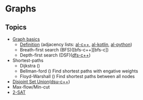 # Graphs



## Topics

  - [Graph basics][basics]
    - [Definition](https://youtu.be/50sjEnKj8H4) (adjacency lists: [al-c++][al-c], [al-kotlin][al-kotlin], [al-python][al-python])
    - Breath-first search (BFS)([bfs-c++][bfs-c])
    - Depth-first search (DSF)([dfs-c++][dfs-c])
  - Shortest-paths
    - Dijkstra () 
    - Bellman-ford () Find shortest paths with engative weights
    - Floyd-Warshall () Find shortest paths between all nodes
  - [Disjoint Set Union][dsu]([dsu-c++][dsu-c])
  - Max-flow/Min-cut
  - [2-SAT][2sat]
  
   
 
[basics]: https://github.com/mua-uniandes/subjects_material/blob/master/Graphs/slides/slides.pdf  
[dsu]: https://github.com/mua-uniandes/subjects_material/blob/master/Graphs/slides/MUA_graphs_DSU.pdf  
[al-c]: https://github.com/mua-uniandes/subjects_material/blob/master/Graphs/C%2B%2B/AdjacencyList.cpp
[al-kotlin]: https://github.com/mua-uniandes/subjects_material/blob/master/Graphs/Kotlin/AdjacencyLists.kt
[al-python]: https://github.com/mua-uniandes/subjects_material/blob/master/Graphs/Python/adjacency_list.py
[dfs-c]: https://github.com/mua-uniandes/subjects_material/blob/master/Graphs/C%2B%2B/Dfs.cpp
[dsu-c]: https://github.com/mua-uniandes/subjects_material/blob/master/Graphs/C%2B%2B/dsu.cpp
[2sat]: https://github.com/mua-uniandes/subjects_material/tree/master/Graphs/slides/MUA_2sat.pdf

